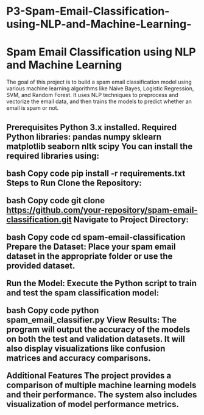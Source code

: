 # P3-Spam-Email-Classification-using-NLP-and-Machine-Learning-
<h1> Spam Email Classification using NLP and Machine Learning </h1>

<p> The goal of this project is to build a spam email classification model using various machine learning algorithms like Naive Bayes, Logistic Regression, SVM, and Random Forest. It uses NLP techniques to preprocess and vectorize the email data, and then trains the models to predict whether an email is spam or not.</p>

<h2>Prerequisites
Python 3.x installed.
Required Python libraries:
pandas
numpy
sklearn
matplotlib
seaborn
nltk
scipy
You can install the required libraries using:

bash
Copy code
pip install -r requirements.txt
Steps to Run
Clone the Repository:

bash
Copy code
git clone https://github.com/your-repository/spam-email-classification.git
Navigate to Project Directory:

bash
Copy code
cd spam-email-classification
Prepare the Dataset: Place your spam email dataset in the appropriate folder or use the provided dataset.

Run the Model: Execute the Python script to train and test the spam classification model:

bash
Copy code
python spam_email_classifier.py
View Results: The program will output the accuracy of the models on both the test and validation datasets. It will also display visualizations like confusion matrices and accuracy comparisons.

Additional Features
The project provides a comparison of multiple machine learning models and their performance.
The system also includes visualization of model performance metrics.</h2>
